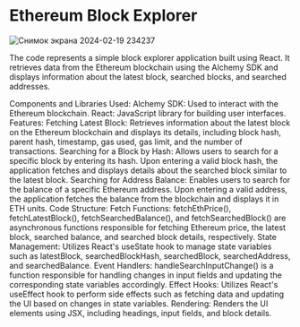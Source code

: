 # Ethereum Block Explorer

![Снимок экрана 2024-02-19 234237](https://github.com/Roneviy/blockexplorer/assets/147179910/8360c60f-39b2-40c3-a2d2-f99d16510da8)

The code represents a simple block explorer application built using React. It retrieves data from the Ethereum blockchain using the Alchemy SDK and displays information about the latest block, searched blocks, and searched addresses.

Components and Libraries Used:
Alchemy SDK: Used to interact with the Ethereum blockchain.
React: JavaScript library for building user interfaces.
Features:
Fetching Latest Block: Retrieves information about the latest block on the Ethereum blockchain and displays its details, including block hash, parent hash, timestamp, gas used, gas limit, and the number of transactions.
Searching for a Block by Hash: Allows users to search for a specific block by entering its hash. Upon entering a valid block hash, the application fetches and displays details about the searched block similar to the latest block.
Searching for Address Balance: Enables users to search for the balance of a specific Ethereum address. Upon entering a valid address, the application fetches the balance from the blockchain and displays it in ETH units.
Code Structure:
Fetch Functions: fetchEthPrice(), fetchLatestBlock(), fetchSearchedBalance(), and fetchSearchedBlock() are asynchronous functions responsible for fetching Ethereum price, the latest block, searched balance, and searched block details, respectively.
State Management: Utilizes React's useState hook to manage state variables such as latestBlock, searchedBlockHash, searchedBlock, searchedAddress, and searchedBalance.
Event Handlers: handleSearchInputChange() is a function responsible for handling changes in input fields and updating the corresponding state variables accordingly.
Effect Hooks: Utilizes React's useEffect hook to perform side effects such as fetching data and updating the UI based on changes in state variables.
Rendering: Renders the UI elements using JSX, including headings, input fields, and block details.
